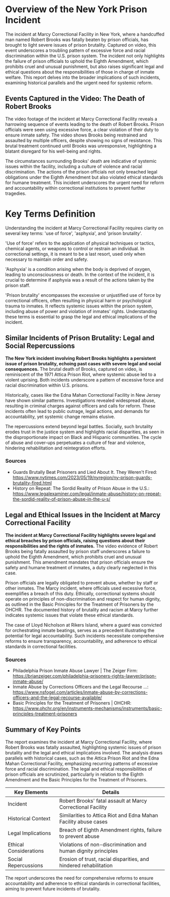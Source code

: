 # Overview of the New York Prison Incident

The incident at Marcy Correctional Facility in New York, where a handcuffed man named Robert Brooks was fatally beaten by prison officials, has brought to light severe issues of prison brutality. Captured on video, this event underscores a troubling pattern of excessive force and racial discrimination within the U.S. prison system. The incident not only highlights the failure of prison officials to uphold the Eighth Amendment, which prohibits cruel and unusual punishment, but also raises significant legal and ethical questions about the responsibilities of those in charge of inmate welfare. This report delves into the broader implications of such incidents, examining historical parallels and the urgent need for systemic reform.

## Events Captured in the Video: The Death of Robert Brooks

The video footage of the incident at Marcy Correctional Facility reveals a harrowing sequence of events leading to the death of Robert Brooks. Prison officials were seen using excessive force, a clear violation of their duty to ensure inmate safety. The video shows Brooks being restrained and assaulted by multiple officers, despite showing no signs of resistance. This brutal treatment continued until Brooks was unresponsive, highlighting a blatant disregard for his well-being and rights.

The circumstances surrounding Brooks' death are indicative of systemic issues within the facility, including a culture of violence and racial discrimination. The actions of the prison officials not only breached legal obligations under the Eighth Amendment but also violated ethical standards for humane treatment. This incident underscores the urgent need for reform and accountability within correctional institutions to prevent further tragedies.

# Key Terms Definition

Understanding the incident at Marcy Correctional Facility requires clarity on several key terms: 'use of force', 'asphyxia', and 'prison brutality'. 

'Use of force' refers to the application of physical techniques or tactics, chemical agents, or weapons to control or restrain an individual. In correctional settings, it is meant to be a last resort, used only when necessary to maintain order and safety.

'Asphyxia' is a condition arising when the body is deprived of oxygen, leading to unconsciousness or death. In the context of the incident, it is crucial to determine if asphyxia was a result of the actions taken by the prison staff.

'Prison brutality' encompasses the excessive or unjustified use of force by correctional officers, often resulting in physical harm or psychological trauma to inmates. It reflects systemic issues within the prison system, including abuse of power and violation of inmates' rights. Understanding these terms is essential to grasp the legal and ethical implications of the incident.

## Similar Incidents of Prison Brutality: Legal and Social Repercussions

**The New York incident involving Robert Brooks highlights a persistent issue of prison brutality, echoing past cases with severe legal and social consequences.** The brutal death of Brooks, captured on video, is reminiscent of the 1971 Attica Prison Riot, where systemic abuse led to a violent uprising. Both incidents underscore a pattern of excessive force and racial discrimination within U.S. prisons.

Historically, cases like the Edna Mahan Correctional Facility in New Jersey have shown similar patterns. Investigations revealed widespread abuse, resulting in criminal charges against officers and calls for reform. These incidents often lead to public outrage, legal actions, and demands for accountability, yet systemic change remains elusive.

The repercussions extend beyond legal battles. Socially, such brutality erodes trust in the justice system and highlights racial disparities, as seen in the disproportionate impact on Black and Hispanic communities. The cycle of abuse and cover-ups perpetuates a culture of fear and violence, hindering rehabilitation and reintegration efforts.

### Sources
- Guards Brutally Beat Prisoners and Lied About It. They Weren't Fired: https://www.nytimes.com/2023/05/19/nyregion/ny-prison-guards-brutality-fired.html
- History on Repeat: The Sordid Reality of Prison Abuse in the U.S.: https://www.legalexaminer.com/legal/inmate-abuse/history-on-repeat-the-sordid-reality-of-prison-abuse-in-the-u-s/

## Legal and Ethical Issues in the Incident at Marcy Correctional Facility

**The incident at Marcy Correctional Facility highlights severe legal and ethical breaches by prison officials, raising questions about their responsibilities and the rights of inmates.** The video evidence of Robert Brooks being fatally assaulted by prison staff underscores a failure to uphold the Eighth Amendment, which prohibits cruel and unusual punishment. This amendment mandates that prison officials ensure the safety and humane treatment of inmates, a duty clearly neglected in this case.

Prison officials are legally obligated to prevent abuse, whether by staff or other inmates. The Marcy incident, where officials used excessive force, exemplifies a breach of this duty. Ethically, correctional systems should operate on principles of non-discrimination and respect for human dignity, as outlined in the Basic Principles for the Treatment of Prisoners by the OHCHR. The documented history of brutality and racism at Marcy further indicates systemic issues that violate these ethical standards.

The case of Lloyd Nicholson at Rikers Island, where a guard was convicted for orchestrating inmate beatings, serves as a precedent illustrating the potential for legal accountability. Such incidents necessitate comprehensive reforms to ensure transparency, accountability, and adherence to ethical standards in correctional facilities.

### Sources
- Philadelphia Prison Inmate Abuse Lawyer | The Zeiger Firm: https://brianzeiger.com/philadelphia-prisoners-rights-lawyer/prison-inmate-abuse/
- Inmate Abuse by Corrections Officers and the Legal Recourse ...: https://www.nsfogel.com/articles/inmate-abuse-by-corrections-officers-and-the-legal-recourse-available/
- Basic Principles for the Treatment of Prisoners | OHCHR: https://www.ohchr.org/en/instruments-mechanisms/instruments/basic-principles-treatment-prisoners

## Summary of Key Points

The report examines the incident at Marcy Correctional Facility, where Robert Brooks was fatally assaulted, highlighting systemic issues of prison brutality and the legal and ethical implications involved. The analysis draws parallels with historical cases, such as the Attica Prison Riot and the Edna Mahan Correctional Facility, emphasizing recurring patterns of excessive force and racial discrimination. The legal and ethical responsibilities of prison officials are scrutinized, particularly in relation to the Eighth Amendment and the Basic Principles for the Treatment of Prisoners.

| Key Elements                  | Details                                                                 |
|-------------------------------|-------------------------------------------------------------------------|
| Incident                      | Robert Brooks' fatal assault at Marcy Correctional Facility             |
| Historical Context            | Similarities to Attica Riot and Edna Mahan Facility abuse cases         |
| Legal Implications            | Breach of Eighth Amendment rights, failure to prevent abuse             |
| Ethical Considerations        | Violations of non-discrimination and human dignity principles           |
| Social Repercussions          | Erosion of trust, racial disparities, and hindered rehabilitation       |

The report underscores the need for comprehensive reforms to ensure accountability and adherence to ethical standards in correctional facilities, aiming to prevent future incidents of brutality.